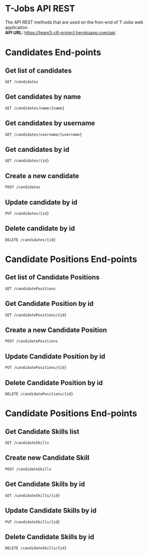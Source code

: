 # T-Jobs API REST  
The API REST methods that are used on the fron-end of T-Jobs web application.  
**API URL:** https://team3-c6-project.herokuapp.com/api  

# Candidates End-points  
## Get list of candidates  

```
GET /candidates
```  

## Get candidates by name  

```
GET /candidates/name/{name}
```

## Get candidates by username  

```
GET /candidates/username/{username}
```

## Get candidates by id  

```
GET /candidates/{id}
```

## Create a new candidate  

```
POST /candidates  
```

## Update candidate by id  

```
PUT /candidates/{id}
```

## Delete candidate by id 

```
DELETE /candidates/{id}
```

# Candidate Positions End-points  
## Get list of Candidate Positions  

```
GET /candidatePositions
```  

## Get Candidate Position by id  

```
GET /candidatePositions/{id}
```

## Create a new Candidate Position

```
POST /candidatePositions
```  

## Update Candidate Position by id

```
PUT /candidatePositions/{id}
```

## Delete Candidate Position by id

```
DELETE /candidatePositions/{id}
```

# Candidate Positions End-points    
## Get Candidate Skills list
```
GET /candidateSkills
```
## Create new Candidate Skill
```
POST /candidateSkills
```
## Get Candidate Skills by id
```
GET /candidateSkills/{id}
```
## Update Candidate Skills by id
```
PUT /candidateSkills/{id}
```
## Delete Candidate Skills by id
```
DELETE /candidateSkills/{id}
```








